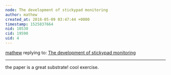 ```yaml
---
node: The development of stickypad monitoring
author: mathew
created_at: 2018-05-09 03:47:44 +0000
timestamp: 1525837664
nid: 10530
cid: 19590
uid: 4
---
```




[mathew](../profile/mathew) replying to: [The development of stickypad monitoring](../notes/mathew/06-05-2014/the-development-of-stickypad-monitoring)

----
the paper is a great substrate! cool exercise.